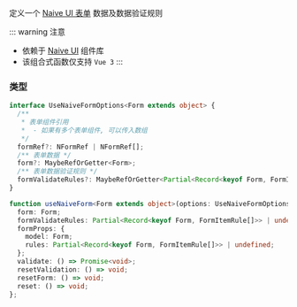 定义一个 [Naive UI 表单](https://www.naiveui.com/zh-CN/os-theme/components/form) 数据及数据验证规则

::: warning 注意
  - 依赖于 [Naive UI](https://www.npmjs.com/package/naive-ui) 组件库
  - 该组合式函数仅支持 `Vue 3`
:::

### 类型

```ts
interface UseNaiveFormOptions<Form extends object> {
  /**
   * 表单组件引用
   *  - 如果有多个表单组件, 可以传入数组
   */
  formRef?: NFormRef | NFormRef[];
  /** 表单数据 */
  form?: MaybeRefOrGetter<Form>;
  /** 表单数据验证规则 */
  formValidateRules?: MaybeRefOrGetter<Partial<Record<keyof Form, FormItemRule[]>>>;
}

function useNaiveForm<Form extends object>(options: UseNaiveFormOptions<Form>): {
  form: Form;
  formValidateRules: Partial<Record<keyof Form, FormItemRule[]>> | undefined;
  formProps: {
    model: Form;
    rules: Partial<Record<keyof Form, FormItemRule[]>> | undefined;
  };
  validate: () => Promise<void>;
  resetValidation: () => void;
  resetForm: () => void;
  reset: () => void;
};
```
